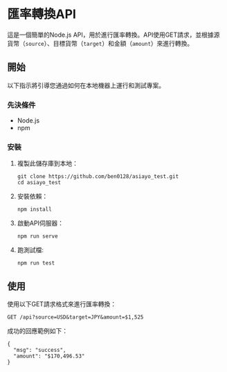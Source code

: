 # 匯率轉換API

這是一個簡單的Node.js API，用於進行匯率轉換。API使用GET請求，並根據源貨幣（`source`）、目標貨幣（`target`）和金額（`amount`）來進行轉換。

## 開始

以下指示將引導您通過如何在本地機器上運行和測試專案。

### 先決條件

- Node.js
- npm

### 安裝

1. 複製此儲存庫到本地：

    ```
    git clone https://github.com/ben0128/asiayo_test.git
    cd asiayo_test
    ```

2. 安裝依賴：

    ```
    npm install
    ```

3. 啟動API伺服器：

    ```
    npm run serve
    ```

4. 跑測試檔:
   ```
   npm run test
   ```

## 使用

使用以下GET請求格式來進行匯率轉換：

```
GET /api?source=USD&target=JPY&amount=$1,525
```
成功的回應範例如下：
```
{
  "msg": "success",
  "amount": "$170,496.53"
}
```
